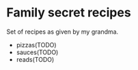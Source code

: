 # Family secret recipes

Set of recipes as given by my grandma.

- pizzas(TODO)
- sauces(TODO)
- reads(TODO)
